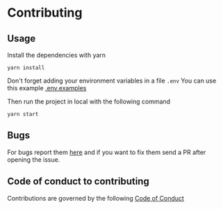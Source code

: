 # Contributing

## Usage

Install the dependencies with yarn

```
yarn install
```

Don't forget adding your environment variables in a file `.env`
You can use this example [.env.examples](/.env.examples)

Then run the project in local with the following command

```
yarn start
```

## Bugs

For bugs report them [here](https://github.com/opentech-pe/opentech.pe/issues/new?assignees=jhonfitzgerald%2C+paulotijero%2C+manuelrojasc&labels=bug&template=bug_report.md&title=) and if you want to fix them send a PR after opening the issue.

## Code of conduct to contributing

Contributions are governed by the following [Code of Conduct](/CODE_OF_CONDUCT_TO_CONTRIBUTING.md)
